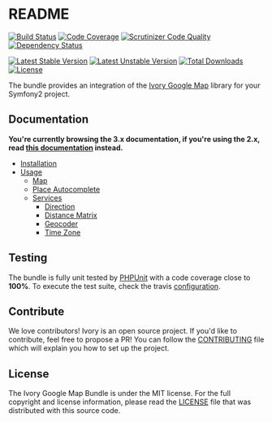 # README

[![Build Status](https://travis-ci.org/egeloen/IvoryGoogleMapBundle.svg?branch=master)](http://travis-ci.org/egeloen/IvoryGoogleMapBundle)
[![Code Coverage](https://scrutinizer-ci.com/g/egeloen/IvoryGoogleMapBundle/badges/coverage.png?b=master)](https://scrutinizer-ci.com/g/egeloen/IvoryGoogleMapBundle/?branch=master)
[![Scrutinizer Code Quality](https://scrutinizer-ci.com/g/egeloen/IvoryGoogleMapBundle/badges/quality-score.png?b=master)](https://scrutinizer-ci.com/g/egeloen/IvoryGoogleMapBundle/?branch=master)
[![Dependency Status](http://www.versioneye.com/php/egeloen:google-map-bundle/badge.svg)](http://www.versioneye.com/php/egeloen:google-map-bundle)

[![Latest Stable Version](https://poser.pugx.org/egeloen/google-map-bundle/v/stable.svg)](https://packagist.org/packages/egeloen/google-map-bundle)
[![Latest Unstable Version](https://poser.pugx.org/egeloen/google-map-bundle/v/unstable.svg)](https://packagist.org/packages/egeloen/google-map-bundle)
[![Total Downloads](https://poser.pugx.org/egeloen/google-map-bundle/downloads.svg)](https://packagist.org/packages/egeloen/google-map-bundle)
[![License](https://poser.pugx.org/egeloen/google-map-bundle/license.svg)](https://packagist.org/packages/egeloen/google-map-bundle)

The bundle provides an integration of the [Ivory Google Map](https://github.com/egeloen/ivory-google-map) library for
your Symfony2 project.

## Documentation

**You're currently browsing the 3.x documentation, if you're using the 2.x, read 
[this documentation](https://github.com/egeloen/IvoryGoogleMapBundle/tree/2.2.1) instead.**

 - [Installation](/Resources/doc/installation.md)
 - [Usage](/Resources/doc/usage.md)
    - [Map](/Resources/doc/map.md)
    - [Place Autocomplete](/Resources/doc/place_autocomplete.md)
    - [Services](/Resources/doc/service/index.md)
        - [Direction](/Resources/doc/service/direction.md)
        - [Distance Matrix](/Resources/doc/service/distance_matrix.md)
        - [Geocoder](/Resources/doc/service/geocoder.md)
        - [Time Zone](/Resources/doc/service/time_zone.md)

## Testing

The bundle is fully unit tested by [PHPUnit](http://www.phpunit.de/) with a code coverage close to **100%**. To
execute the test suite, check the travis [configuration](/.travis.yml).

## Contribute

We love contributors! Ivory is an open source project. If you'd like to contribute, feel free to propose a PR! You
can follow the [CONTRIBUTING](/CONTRIBUTING.md) file which will explain you how to set up the project.

## License

The Ivory Google Map Bundle is under the MIT license. For the full copyright and license information, please read the
[LICENSE](/LICENSE) file that was distributed with this source code.
